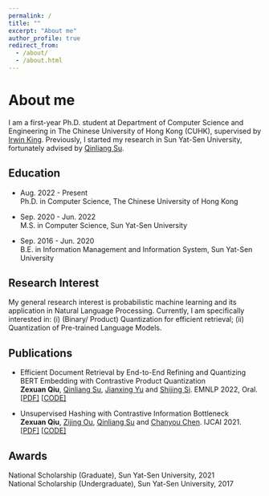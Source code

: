 ```yaml
---
permalink: /
title: ""
excerpt: "About me"
author_profile: true
redirect_from: 
  - /about/
  - /about.html
---
```


About me
======
I am a first-year Ph.D. student  at Department of Computer Science and Engineering in The Chinese University of Hong Kong (CUHK), supervised by [Irwin King](https://www.cse.cuhk.edu.hk/irwin.king/home/). Previously, I started my research in Sun Yat-Sen University, fortunately advised by [Qinliang Su](https://scholar.google.com/citations?user=cuIweygAAAAJ&hl=en).



## Education

- Aug. 2022 - Present <br>Ph.D. in Computer Science, The Chinese University of Hong Kong

- Sep. 2020 - Jun. 2022 <br>
  M.S. in Computer Science, Sun Yat-Sen University

- Sep. 2016 - Jun. 2020 <br>
  B.E. in Information Management and Information System, Sun Yat-Sen University

  

## Research Interest

My general research interest is probabilistic machine learning and its application in Natural Language Processing. Currently, I am specifically interested in: (i) (Binary/ Product) Quantization for efficient retrieval; (ii) Quantization of Pre-trained Language Models.



## Publications

- Efficient Document Retrieval by End-to-End Refining and Quantizing BERT Embedding with Contrastive Product Quantization <br><b>Zexuan Qiu</b>, [Qinliang Su](https://scholar.google.com/citations?user=cuIweygAAAAJ&hl=en), [Jianxing Yu](https://scholar.google.com/citations?user=0SIMxCgAAAAJ&hl=zh-CN) and [Shijing Si](https://scholar.google.com/citations?user=7OnnQlAAAAAJ&hl=zh-CN&oi=ao). EMNLP 2022, Oral. [[PDF\]](https://arxiv.org/abs/2210.17170) [[CODE\]](https://github.com/zexuanqiu/MICPQ)

- Unsupervised Hashing with Contrastive Information Bottleneck <br>**Zexuan Qiu**, [Zijing Ou](https://j-zin.github.io), [Qinliang Su](https://scholar.google.com/citations?user=cuIweygAAAAJ&hl=en) and [Chanyou Chen](https://cse.buffalo.edu/~changyou/). IJCAI 2021. [[PDF\]](https://arxiv.org/abs/2105.06138) [[CODE\]](https://github.com/zexuanqiu/CIBHash)



## Awards

National Scholarship (Graduate), Sun Yat-Sen University, 2021 <br>National Scholarship (Undergraduate), Sun Yat-Sen University, 2017


